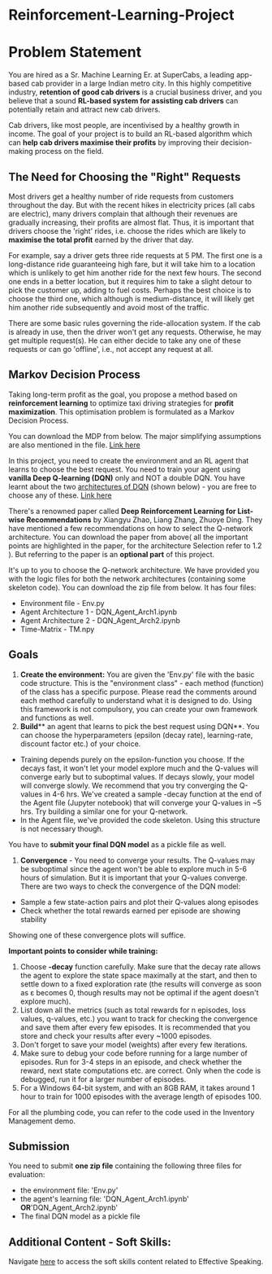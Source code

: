 # Reinforcement-Learning-Project
# **Problem Statement**

You are hired as a Sr. Machine Learning Er. at SuperCabs, a leading app-based cab provider in a large Indian metro city. In this highly competitive industry, **retention of good cab drivers** is a crucial business driver, and you believe that a sound **RL-based system for assisting cab drivers** can potentially retain and attract new cab drivers.

Cab drivers, like most people, are incentivised by a healthy growth in income. The goal of your project is to build an RL-based algorithm which can **help cab drivers maximise their profits** by improving their decision-making process on the field.

## **The Need for Choosing the "Right" Requests**

Most drivers get a healthy number of ride requests from customers throughout the day. But with the recent hikes in electricity prices (all cabs are electric), many drivers complain that although their revenues are gradually increasing, their profits are almost flat. Thus, it is important that drivers choose the 'right' rides, i.e. choose the rides which are likely to **maximise the total profit** earned by the driver that day.

For example, say a driver gets three ride requests at 5 PM. The first one is a long-distance ride guaranteeing high fare, but it will take him to a location which is unlikely to get him another ride for the next few hours. The second one ends in a better location, but it requires him to take a slight detour to pick the customer up, adding to fuel costs. Perhaps the best choice is to choose the third one, which although is medium-distance, it will likely get him another ride subsequently and avoid most of the traffic.

There are some basic rules governing the ride-allocation system. If the cab is already in use, then the driver won't get any requests. Otherwise, he may get multiple request(s). He can either decide to take any one of these requests or can go 'offline', i.e., not accept any request at all.

## **Markov Decision Process**

Taking long-term profit as the goal, you propose a method based on **reinforcement learning** to optimize taxi driving strategies for **profit maximization**. This optimisation problem is formulated as a Markov Decision Process.

You can download the MDP from below. The major simplifying assumptions are also mentioned in the file.
[Link here](https://cdn.upgrad.com/uploads/production/a36943b5-c7cf-41fb-8810-b74d4e8ed3ba/MDP.pdf)

In this project, you need to create the environment and an RL agent that learns to choose the best request. You need to train your agent using **vanilla Deep Q-learning (DQN)** only and NOT a double DQN. You have learnt about the two [architectures of DQN](https://learn.upgrad.com/course/1609/segment/9951/143455/438945/2271925) (shown below) - you are free to choose any of these.
[Link here](https://cdn.upgrad.com/UpGrad/temp/a6fd7459-c6aa-4051-bf7b-fd518d58fad5/Deep+Reinforcement+Learning+for+List-wise+Recommendations.pdf)

There's a renowned paper called **Deep Reinforcement Learning for List-wise Recommendations** by Xiangyu Zhao, Liang Zhang, Zhuoye Ding. They have mentioned a few recommendations on how to select the Q-network architecture. You can download the paper from above( all the important points are highlighted in the paper, for the architecture Selection refer to 1.2 ). But referring to the paper is an **optional part** of this project.

It's up to you to choose the Q-network architecture. We have provided you with the logic files for both the network architectures (containing some skeleton code). You can download the zip file from below. It has four files:

- Environment file - Env.py
- Agent Architecture 1 - DQN\_Agent\_Arch1.ipynb
- Agent Architecture 2 - DQN\_Agent\_Arch2.ipynb
- Time-Matrix - TM.npy

## **Goals**

1. **Create the environment:** You are given the 'Env.py' file with the basic code structure. This is the "environment class" - each method (function) of the class has a specific purpose. Please read the comments around each method carefully to understand what it is designed to do. Using this framework is not compulsory, you can create your own framework and functions as well.
2. **Build**** an agent that learns to pick the best request using DQN**. You can choose the hyperparameters (epsilon (decay rate), learning-rate, discount factor etc.) of your choice.
  - Training depends purely on the epsilon-function you choose. If the decays fast, it won't let your model explore much and the Q-values will converge early but to suboptimal values. If decays slowly, your model will converge slowly. We recommend that you try converging the Q-values in 4-6 hrs. We've created a sample -decay function at the end of the Agent file (Jupyter notebook) that will converge your Q-values in ~5 hrs. Try building a similar one for your Q-network.
  - In the Agent file, we've provided the code skeleton. Using this structure is not necessary though.

You have to **submit your final DQN model** as a pickle file as well.

1. **Convergence** - You need to converge your results. The Q-values may be suboptimal since the agent won't be able to explore much in 5-6 hours of simulation. But it is important that your Q-values converge. There are two ways to check the convergence of the DQN model:
  - Sample a few state-action pairs and plot their Q-values along episodes
  - Check whether the total rewards earned per episode are showing stability

Showing one of these convergence plots will suffice.

**Important points to consider while training:**

1. Choose **-decay** function carefully. Make sure that the decay rate allows the agent to explore the state space maximally at the start, and then to settle down to a fixed exploration rate (the results will converge as soon as ε becomes 0, though results may not be optimal if the agent doesn't explore much).
2. List down all the metrics (such as total rewards for n episodes, loss values, q-values, etc.) you want to track for checking the convergence and save them after every few episodes. It is recommended that you store and check your results after every ~1000 episodes.
3. Don't forget to save your model (weights) after every few iterations.
4. Make sure to debug your code before running for a large number of episodes. Run for 3-4 steps in an episode, and check whether the reward, next state computations etc. are correct. Only when the code is debugged, run it for a larger number of episodes.
5. For a Windows 64-bit system, and with an 8GB RAM, it takes around 1 hour to train for 1000 episodes with the average length of episodes 100.

For all the plumbing code, you can refer to the code used in the Inventory Management demo.

## **Submission**

You need to submit **one zip file** containing the following three files for evaluation:

- the environment file: 'Env.py'
- the agent's learning file: 'DQN\_Agent\_Arch1.ipynb' **OR**'DQN\_Agent\_Arch2.ipynb'
- The final DQN model as a pickle file

## **Additional Content - Soft Skills:**

Navigate [here](https://learn.upgrad.com/course/1609?courseId=24149) to access the soft skills content related to Effective Speaking.
